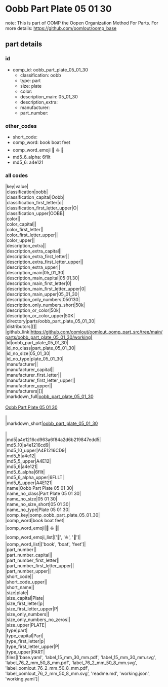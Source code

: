 # Oobb Part Plate 05 01 30  

note: This is part of OOMP the Oopen Organization Method For Parts. For more details: https://github.com/oomlout/oomp_base

##  part details





### id
* oomp_id: oobb_part_plate_05_01_30
  * classification: oobb
  * type: part
  * size: plate
  * color: 
  * description_main: 05_01_30
  * description_extra: 
  * manufacturer: 
  * part_number: 

### other_codes
* short_code: 
* oomp_word: book boat feet
* oomp_word_emoji :book: :boat: :feet:
* md5_6_alpha: 6fllt
* md5_6: a4e121

### all codes 
|key|value|  
|classification|oobb|  
|classification_capital|Oobb|  
|classification_first_letter|o|  
|classification_first_letter_upper|O|  
|classification_upper|OOBB|  
|color||  
|color_capital||  
|color_first_letter||  
|color_first_letter_upper||  
|color_upper||  
|description_extra||  
|description_extra_capital||  
|description_extra_first_letter||  
|description_extra_first_letter_upper||  
|description_extra_upper||  
|description_main|05_01_30|  
|description_main_capital|05 01.30|  
|description_main_first_letter|0|  
|description_main_first_letter_upper|0|  
|description_main_upper|05_01_30|  
|description_only_numbers|050130|  
|description_only_numbers_short|50k|  
|description_or_color|50k|  
|description_or_color_upper|50K|  
|directory|parts/oobb_part_plate_05_01_30|  
|distributors|[]|  
|github_link|https://github.com/oomlout/oomlout_oomp_part_src/tree/main/parts/oobb_part_plate_05_01_30/working|  
|id|oobb_part_plate_05_01_30|  
|id_no_class|part_plate_05_01_30|  
|id_no_size|05_01_30|  
|id_no_type|plate_05_01_30|  
|manufacturer||  
|manufacturer_capital||  
|manufacturer_first_letter||  
|manufacturer_first_letter_upper||  
|manufacturer_upper||  
|manufacturers|[]|  
|markdown_full|[oobb_part_plate_05_01_30](https://github.com/oomlout/oomlout_oomp_part_src/tree/main/parts/oobb_part_plate_05_01_30/working)<br>[](https://github.com/oomlout/oomlout_oomp_part_src/tree/main/parts/oobb_part_plate_05_01_30/working)<br>[Oobb Part Plate 05 01 30](https://github.com/oomlout/oomlout_oomp_part_src/tree/main/parts/oobb_part_plate_05_01_30/working)<br><br>|  
|markdown_short|[oobb_part_plate_05_01_30](https://github.com/oomlout/oomlout_oomp_part_src/tree/main/parts/oobb_part_plate_05_01_30/working)<br><br>|  
|md5|a4e1216cd963a6f84a2d6b219847edd5|  
|md5_10|a4e1216cd9|  
|md5_10_upper|A4E1216CD9|  
|md5_5|a4e12|  
|md5_5_upper|A4E12|  
|md5_6|a4e121|  
|md5_6_alpha|6fllt|  
|md5_6_alpha_upper|6FLLT|  
|md5_6_upper|A4E121|  
|name|Oobb Part Plate 05 01 30|  
|name_no_class|Part Plate 05 01 30|  
|name_no_size|05 01 30|  
|name_no_size_short|05 01 30|  
|name_no_type|Plate 05 01 30|  
|oomp_key|oomp_oobb_part_plate_05_01_30|  
|oomp_word|book boat feet|  
|oomp_word_emoji|:book: :boat: :feet:|  
|oomp_word_emoji_list|[':book:', ':boat:', ':feet:']|  
|oomp_word_list|['book', 'boat', 'feet']|  
|part_number||  
|part_number_capital||  
|part_number_first_letter||  
|part_number_first_letter_upper||  
|part_number_upper||  
|short_code||  
|short_code_upper||  
|short_name||  
|size|plate|  
|size_capital|Plate|  
|size_first_letter|p|  
|size_first_letter_upper|P|  
|size_only_numbers||  
|size_only_numbers_no_zeros||  
|size_upper|PLATE|  
|type|part|  
|type_capital|Part|  
|type_first_letter|p|  
|type_first_letter_upper|P|  
|type_upper|PART|  
|files|['base.yaml', 'label_15_mm_30_mm.pdf', 'label_15_mm_30_mm.svg', 'label_76_2_mm_50_8_mm.pdf', 'label_76_2_mm_50_8_mm.svg', 'label_oomlout_76_2_mm_50_8_mm.pdf', 'label_oomlout_76_2_mm_50_8_mm.svg', 'readme.md', 'working.json', 'working.yaml']|  
